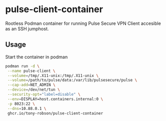 # pulse-client-container
Rootless Podman container for running Pulse Secure VPN Client accesible as an SSH jumphost.

## Usage

Start the container in podman

~~~ sh
podman run -d \
 --name pulse-client \
 --volume=/tmp/.X11-unix:/tmp/.X11-unix \
 --volume=/path/to/pulse/data:/var/lib/pulsesecure/pulse \
 --cap-add=NET_ADMIN \
 --device=/dev/net/tun \
 --security-opt="label=disable" \
 --env=DISPLAY=host.containers.internal:0 \
 -p 8023:22 \
 --dns=10.88.0.1 \
 ghcr.io/tony-robson/pulse-client-container
~~~



